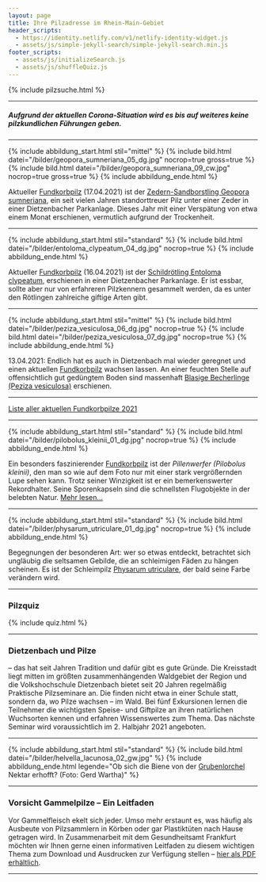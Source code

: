 ```yaml
---
layout: page
title: Ihre Pilzadresse im Rhein-Main-Gebiet
header_scripts:
  - https://identity.netlify.com/v1/netlify-identity-widget.js
  - assets/js/simple-jekyll-search/simple-jekyll-search.min.js
footer_scripts:
  - assets/js/initializeSearch.js
  - assets/js/shuffleQuiz.js
---
```

{% include pilzsuche.html %}

- - -

##### Aufgrund der aktuellen Corona-Situation wird es bis auf weiteres keine pilzkundlichen Führungen geben.

- - -

{% include abbildung_start.html stil="mittel" %}
{% include bild.html datei="/bilder/geopora_sumneriana_05_dg.jpg" nocrop=true gross=true %}
{% include bild.html datei="/bilder/geopora_sumneriana_09_cw.jpg" nocrop=true gross=true %}
{% include abbildung_ende.html %}

Aktueller [Fundkorbpilz](AA "Glossar-") (17.04.2021) ist der [Zedern-Sandborstling Geopora sumneriana](https://fundkorb.de/pilze/geopora-sumneriana-zedern-sandborstling), ein seit vielen Jahren standorttreuer Pilz unter einer Zeder in einer Dietzenbacher Parkanlage. Dieses Jahr mit einer Verspätung von etwa einem Monat erschienen, vermutlich aufgrund der Trockenheit.

- - -

{% include abbildung_start.html stil="standard" %}
{% include bild.html datei="/bilder/entoloma_clypeatum_04_dg.jpg" nocrop=true %}
{% include abbildung_ende.html %}

Aktueller [Fundkorbpilz](AA "Glossar-") (16.04.2021) ist der [Schildrötling Entoloma clypeatum](/pilze/entoloma-clypeatum-schildrötling), erschienen in einer Dietzenbacher Parkanlage. Er ist essbar, sollte aber nur von erfahreren Pilzkennern gesammelt werden, da es unter den Rötlingen zahlreiche giftige Arten gibt.

- - -

{% include abbildung_start.html stil="mittel" %}
{% include bild.html datei="/bilder/peziza_vesiculosa_06_dg.jpg" nocrop=true %}
{% include bild.html datei="/bilder/peziza_vesiculosa_07_dg.jpg" nocrop=true %}
{% include abbildung_ende.html %}

13.04.2021: Endlich hat es auch in Dietzenbach mal wieder geregnet und einen aktuellen [Fundkorbpilz](AA "Glossar-") wachsen lassen. An einer feuchten Stelle auf offensichtlich gut gedüngtem Boden sind massenhaft [Blasige Becherlinge (Peziza vesiculosa)](/pilze/peziza-vesiculosa-blasiger-becherling) erschienen.

- - -

[Liste aller aktuellen Fundkorbpilze 2021](/artikel/liste-aller-aktuellen-fundkorbpilze-2021.html)

- - -

{% include abbildung_start.html stil="standard" %}
{% include bild.html datei="/bilder/pilobolus_kleinii_01_dg.jpg" nocrop=true %}
{% include abbildung_ende.html %}

Ein besonders faszinierender [Fundkorbpilz](AA "Glossar-") ist der *Pillenwerfer (Pilobolus kleinii)*, den man so wie auf dem Foto nur mit einer stark vergrößernden Lupe sehen kann. Trotz seiner Winzigkeit ist er ein bemerkenswerter Rekordhalter. Seine Sporenkapseln sind die schnellsten Flugobjekte in der belebten Natur. [Mehr lesen...](/pilze/pilobolus-kleinii-pillenwerfer)

- - -

{% include abbildung_start.html stil="standard" %}
{% include bild.html datei="/bilder/physarum_utriculare_01_dg.jpg" nocrop=true %}
{% include abbildung_ende.html %}

Begegnungen der besonderen Art: wer so etwas entdeckt, betrachtet sich ungläubig die seltsamen Gebilde, die an schleimigen Fäden zu hängen scheinen. Es ist der Schleimpilz [Physarum utriculare](/pilze/physarum-utriculare-fadenfruchtschleimpilz), der bald seine Farbe verändern wird.

- - -

### Pilzquiz

{% include quiz.html %}

- - -

### Dietzenbach und Pilze

– das hat seit Jahren Tradition und dafür gibt es gute Gründe. Die Kreisstadt liegt mitten im größten zusammenhängenden Waldgebiet der Region und die Volkshochschule Dietzenbach bietet seit 20 Jahren regelmäßig Praktische Pilzseminare an. Die finden nicht etwa in einer Schule statt, sondern da, wo Pilze wachsen – im Wald. Bei fünf Exkursionen lernen die Teilnehmer die wichtigsten Speise- und Giftpilze an ihren natürlichen Wuchsorten kennen und erfahren Wissenswertes zum Thema. Das nächste Seminar wird voraussichtlich im 2. Halbjahr 2021 angeboten.

- - -

{% include abbildung_start.html stil="standard" %}
{% include bild.html datei="/bilder/helvella_lacunosa_02_gw.jpg" %}
{% include abbildung_ende.html legende="Ob sich die Biene von der <a href='/pilze/helvella-lacunosa-grubenlorchel'>Grubenlorchel</a> Nektar erhofft?  (Foto: Gerd Wartha)" %}

- - -

### Vorsicht Gammelpilze – Ein Leitfaden

Vor Gammelfleisch ekelt sich jeder. Umso mehr erstaunt es, was häufig als Ausbeute von Pilzsammlern in Körben oder gar Plastiktüten nach Hause getragen wird. In Zusammenarbeit mit dem Gesundheitsamt Frankfurt möchten wir Ihnen gerne einen informativen Leitfaden zu diesem wichtigen Thema zum Download und Ausdrucken zur Verfügung stellen – [hier als PDF erhältlich](/assets/docs/Fundkorb.de-Gammelpilze.pdf).

- - -